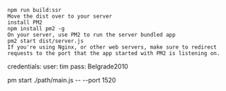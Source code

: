 
    npm run build:ssr
    Move the dist over to your server
    install PM2
    npm install pm2 -g
    On your server, use PM2 to run the server bundled app
    pm2 start dist/server.js
    If you're using Nginx, or other web servers, make sure to redirect requests to the port that the app started with PM2 is listening on.
credentials: user: tim pass: Belgrade2010

pm start ./path/main.js -- --port 1520 
